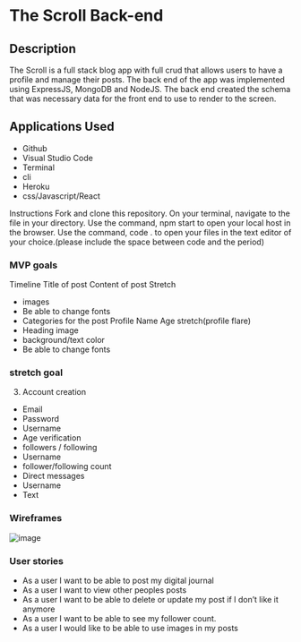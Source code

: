 # The Scroll Back-end

## Description

The Scroll is a full stack blog app with full crud that allows users to have a profile and manage their posts. The back end of the app was implemented using ExpressJS, MongoDB and NodeJS. The back end created the schema that was necessary data for the front end to use to render to the screen.


## Applications Used
- Github
- Visual Studio Code
- Terminal
- cli
- Heroku
- css/Javascript/React

Instructions
Fork and clone this repository.
On your terminal, navigate to the file in your directory.
Use the command, npm start to open your local host in the browser.
Use the command, code . to open your files in the text editor of your choice.(please include the space between code and the period)

### MVP goals

Timeline
Title of post
Content of post
Stretch
- images
- Be able to change fonts
- Categories for the post
Profile
Name
Age
stretch(profile flare)
- Heading image
- background/text color
- Be able to change fonts

### stretch goal
3. Account creation
- Email
- Password
- Username
- Age verification
- followers / following
- Username
- follower/following count
- Direct messages
- Username
- Text

### Wireframes
![image](https://media.git.generalassemb.ly/user/32677/files/59932c00-64a9-11eb-9004-8c71c024ce97)

### User stories
- As a user I want to be able to post my digital journal
- As a user I want to view other peoples posts
- As a user I want to be able to delete or update my post if I don’t like it anymore
- As a user I want to be able to see my follower count.
- As a user I would like to be able to use images in my posts


